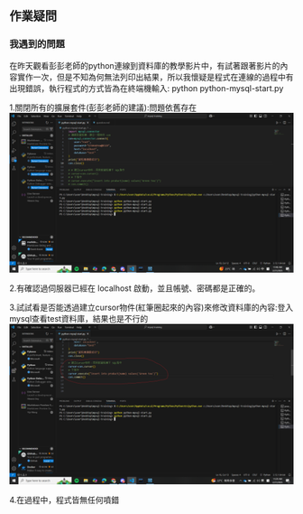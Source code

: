 ## 作業疑問
### 我遇到的問題
在昨天觀看彭彭老師的python連線到資料庫的教學影片中，有試著跟著影片的內容實作一次，但是不知為何無法列印出結果，所以我懷疑是程式在連線的過程中有出現錯誤，執行程式的方式皆為在終端機輸入:
python python-mysql-start.py

1.關閉所有的擴展套件(彭彭老師的建議):問題依舊存在
![](question3.png)

2.有確認過伺服器已經在 localhost 啟動，並且帳號、密碼都是正確的。

3.試試看是否能透過建立cursor物件(紅筆圈起來的內容)來修改資料庫的內容:登入mysql查看test資料庫，結果也是不行的
![](question.png)

4.在過程中，程式皆無任何噴錯

